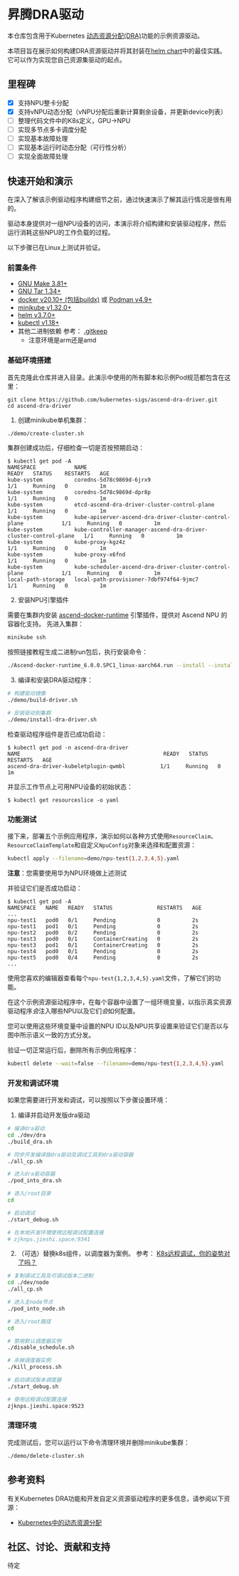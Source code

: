 # 昇腾DRA驱动

本仓库包含用于Kubernetes [动态资源分配(DRA)](https://kubernetes.io/docs/concepts/scheduling-eviction/dynamic-resource-allocation/)功能的示例资源驱动。

本项目旨在展示如何构建DRA资源驱动并将其封装在[helm chart](https://helm.sh/)中的最佳实践。它可以作为实现您自己资源集驱动的起点。

## 里程碑
- [x] 支持NPU整卡分配
- [x] 支持vNPU动态分配（vNPU分配后重新计算剩余设备，并更新device列表）
- [ ] 整理代码文件中的K8s定义，GPU->NPU
- [ ] 实现多节点多卡调度分配
- [ ] 实现基本故障处理
- [ ] 实现基本运行时动态分配（可行性分析）
- [ ] 实现全面故障处理

## 快速开始和演示

在深入了解该示例驱动程序构建细节之前，通过快速演示了解其运行情况是很有用的。

驱动本身提供对一组NPU设备的访问，本演示将介绍构建和安装驱动程序，然后运行消耗这些NPU的工作负载的过程。

以下步骤已在Linux上测试并验证。

### 前置条件

* [GNU Make 3.81+](https://www.gnu.org/software/make/)
* [GNU Tar 1.34+](https://www.gnu.org/software/tar/)
* [docker v20.10+ (包括buildx)](https://docs.docker.com/engine/install/) 或 [Podman v4.9+](https://podman.io/docs/installation)
* [minikube v1.32.0+](https://minikube.sigs.k8s.io/docs/start/)
* [helm v3.7.0+](https://helm.sh/docs/intro/install/)
* [kubectl v1.18+](https://kubernetes.io/docs/reference/kubectl/)
* 其他二进制依赖 参考： [.gitkeep](dev/tools/.gitkeep)
  - 注意环境是arm还是amd

### 基础环境搭建

首先克隆此仓库并进入目录。此演示中使用的所有脚本和示例Pod规范都包含在这里：
```
git clone https://github.com/kubernetes-sigs/ascend-dra-driver.git
cd ascend-dra-driver
```

1. 创建minikube单机集群：
```bash
./demo/create-cluster.sh
```

集群创建成功后，仔细检查一切是否按预期启动：
```console
$ kubectl get pod -A
NAMESPACE            NAME                                                              READY   STATUS    RESTARTS   AGE
kube-system          coredns-5d78c9869d-6jrx9                                          1/1     Running   0          1m
kube-system          coredns-5d78c9869d-dpr8p                                          1/1     Running   0          1m
kube-system          etcd-ascend-dra-driver-cluster-control-plane                      1/1     Running   0          1m
kube-system          kube-apiserver-ascend-dra-driver-cluster-control-plane            1/1     Running   0          1m
kube-system          kube-controller-manager-ascend-dra-driver-cluster-control-plane   1/1     Running   0          1m
kube-system          kube-proxy-kgz4z                                                  1/1     Running   0          1m
kube-system          kube-proxy-x6fnd                                                  1/1     Running   0          1m
kube-system          kube-scheduler-ascend-dra-driver-cluster-control-plane            1/1     Running   0          1m
local-path-storage   local-path-provisioner-7dbf974f64-9jmc7                           1/1     Running   0          1m
```

2. 安装NPU引擎插件

需要在集群内安装 [ascend-docker-runtime](https://gitee.com/ascend/mind-cluster/tree/branch_v6.0.0/component/ascend-docker-runtime) 引擎插件，提供对 Ascend NPU 的容器化支持。
先进入集群：
```bash
minikube ssh 
```
按照链接教程生成二进制run包后，执行安装命令：
```bash
./Ascend-docker-runtime_6.0.0.SPC1_linux-aarch64.run --install --install-scene=containerd
```



3. 编译和安装DRA驱动程序：
```bash
# 构建驱动镜像
./demo/build-driver.sh

# 安装驱动到集群
./demo/install-dra-driver.sh
```

检查驱动程序组件是否已成功启动：
```console
$ kubectl get pod -n ascend-dra-driver
NAME                                             READY   STATUS    RESTARTS   AGE
ascend-dra-driver-kubeletplugin-qwmbl           1/1     Running   0          1m
```

并显示工作节点上可用NPU设备的初始状态：
```
$ kubectl get resourceslice -o yaml
```

### 功能测试

接下来，部署五个示例应用程序，演示如何以各种方式使用`ResourceClaim`、`ResourceClaimTemplate`和自定义`NpuConfig`对象来选择和配置资源：
```bash
kubectl apply --filename=demo/npu-test{1,2,3,4,5}.yaml
```
**注意**：您需要使用华为NPU环境做上述测试

并验证它们是否成功启动：
```console
$ kubectl get pod -A
NAMESPACE   NAME   READY   STATUS              RESTARTS   AGE
...
npu-test1   pod0   0/1     Pending             0          2s
npu-test1   pod1   0/1     Pending             0          2s
npu-test2   pod0   0/2     Pending             0          2s
npu-test3   pod0   0/1     ContainerCreating   0          2s
npu-test3   pod1   0/1     ContainerCreating   0          2s
npu-test4   pod0   0/1     Pending             0          2s
npu-test5   pod0   0/4     Pending             0          2s
...
```

使用您喜欢的编辑器查看每个`npu-test{1,2,3,4,5}.yaml`文件，了解它们的功能。

在这个示例资源驱动程序中，在每个容器中设置了一组环境变量，以指示真实资源驱动程序*会*注入哪些NPU以及它们*会*如何配置。

您可以使用这些环境变量中设置的NPU ID以及NPU共享设置来验证它们是否以与图中所示语义一致的方式分发。

验证一切正常运行后，删除所有示例应用程序：
```bash
kubectl delete --wait=false --filename=demo/npu-test{1,2,3,4,5}.yaml
```

### 开发和调试环境

如果您需要进行开发和调试，可以按照以下步骤设置环境：

1. 编译并启动开发版dra驱动
```bash
# 编译dra驱动
cd ./dev/dra
./build_dra.sh

# 同步开发编译版dra驱动及调试工具到dra驱动容器
./all_cp.sh

# 进入dra驱动容器
./pod_into_dra.sh

# 进入/root目录
cd

# 启动调试
./start_debug.sh

# 在本地开发环境使用远程调试配置连接
# zjknps.jieshi.space:9341
```

2. （可选）替换k8s组件，以调度器为案例。 参考： [K8s远程调试，你的姿势对了吗？](https://cloud.tencent.com/developer/article/1624638)
```bash
# 复制调试工具及可调试版本二进制
cd ./dev/node
./all_cp.sh

# 进入主node节点
./pod_into_node.sh

# 进入/root路径
cd 

# 禁用默认调度器实例
./disable_schedule.sh

# 杀掉调度器实例
./kill_process.sh

# 启动调试版本调度器
./start_debug.sh

# 使用远程调试配置连接
zjknps.jieshi.space:9523
```

### 清理环境

完成测试后，您可以运行以下命令清理环境并删除minikube集群：
```bash
./demo/delete-cluster.sh
```

## 参考资料

有关Kubernetes DRA功能和开发自定义资源驱动程序的更多信息，请参阅以下资源：

* [Kubernetes中的动态资源分配](https://kubernetes.io/docs/concepts/scheduling-eviction/dynamic-resource-allocation/)

## 社区、讨论、贡献和支持
待定
